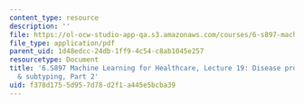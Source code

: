 ```yaml
---
content_type: resource
description: ''
file: https://ol-ocw-studio-app-qa.s3.amazonaws.com/courses/6-s897-machine-learning-for-healthcare-spring-2019/f378d1755d957d78d2f1a445e5bcba39_MIT6_S897S19_lec19.pdf
file_type: application/pdf
parent_uid: 1d48edcc-24db-1ff9-4c54-c8ab1045e257
resourcetype: Document
title: '6.S897 Machine Learning for Healthcare, Lecture 19: Disease progression modeling
  & subtyping, Part 2'
uid: f378d175-5d95-7d78-d2f1-a445e5bcba39
---
```


